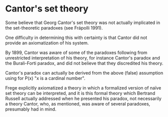 # Cantor's set theory

Some believe that Georg Cantor's set theory was not actually implicated in the set-theoretic paradoxes (see Frápolli 1991).

One difficulty in determining this with certainty is that Cantor did not provide an axiomatization of his system.

By 1899, Cantor was aware of some of the paradoxes following from unrestricted interpretation of his theory, for instance Cantor's paradox and the Burali-Forti paradox, and did not believe that they discredited his theory.

Cantor's paradox can actually be derived from the above (false) assumption using for P(x) "x is a cardinal number".

Frege explicitly axiomatized a theory in which a formalized version of naïve set theory can be interpreted, and it is this formal theory which Bertrand Russell actually addressed when he presented his paradox, not necessarily a theory Cantor, who, as mentioned, was aware of several paradoxes, presumably had in mind.
